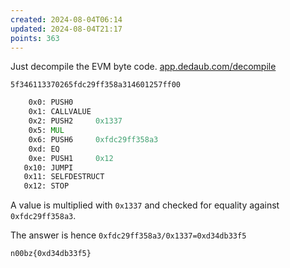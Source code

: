 ```yaml
---
created: 2024-08-04T06:14
updated: 2024-08-04T21:17
points: 363
---
```


Just decompile the EVM byte code. [app.dedaub.com/decompile](https://app.dedaub.com/decompile)

`5f346113370265fdc29ff358a314601257ff00`

```asm
    0x0: PUSH0     
    0x1: CALLVALUE 
    0x2: PUSH2     0x1337
    0x5: MUL       
    0x6: PUSH6     0xfdc29ff358a3
    0xd: EQ        
    0xe: PUSH1     0x12
   0x10: JUMPI     
   0x11: SELFDESTRUCT
   0x12: STOP
```

A value is multiplied with `0x1337` and checked for equality against `0xfdc29ff358a3`.

The answer is hence `0xfdc29ff358a3/0x1337=0xd34db33f5`

```flag
n00bz{0xd34db33f5}
```
